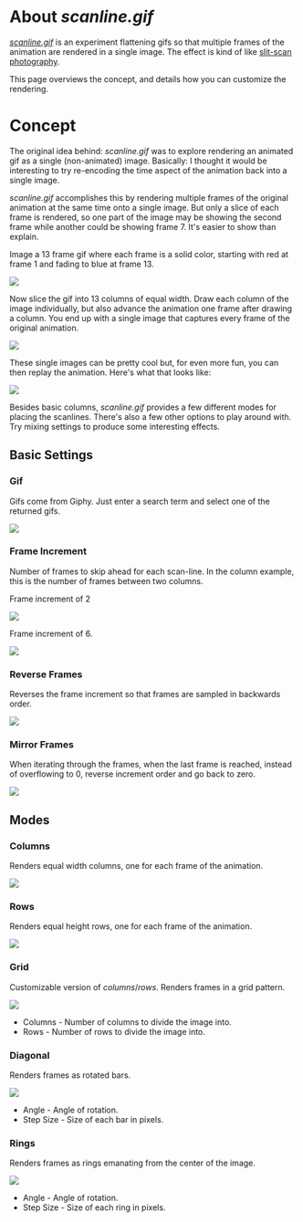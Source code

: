 # About *scanline.gif*

*[scanline.gif](site)* is an experiment flattening gifs so that multiple frames of the animation are rendered in a single image. The effect is kind of like [slit-scan photography](https://en.wikipedia.org/wiki/Slit-scan_photography).

This page overviews the concept, and details how you can customize the rendering.

# Concept
The original idea behind: *scanline.gif* was to explore rendering an animated gif as a single (non-animated) image. Basically: I thought it would be interesting to try re-encoding the time aspect of the animation back into a single image.

*scanline.gif* accomplishes this by rendering multiple frames of the original animation at the same time onto a single image. But only a slice of each frame is rendered, so one part of the image may be showing the second frame while another could be showing frame 7. It's easier to show than explain.

Image a 13 frame gif where each frame is a solid color, starting with red at frame 1 and fading to blue at frame 13.

![](https://raw.githubusercontent.com/mattbierner/scanline-gif/gh-pages/documentation/images/rb-example-start.gif)

Now slice the gif into 13 columns of equal width. Draw each column of the image individually, but also advance the animation one frame after drawing a column. You end up with a single image that captures every frame of the original animation.

![](https://raw.githubusercontent.com/mattbierner/scanline-gif/gh-pages/documentation/images/rb-example.png)

These single images can be pretty cool but, for even more fun, you can then replay the animation. Here's what that looks like:

![](https://raw.githubusercontent.com/mattbierner/scanline-gif/gh-pages/documentation/images/rb-example-columns.gif)

Besides basic columns, *scanline.gif* provides a few different modes for placing the scanlines. There's also a few other options to play around with. Try mixing settings to produce some interesting effects.


## Basic Settings


### Gif
Gifs come from Giphy. Just enter a search term and select one of the returned gifs.

![](https://raw.githubusercontent.com/mattbierner/scanline-gif/gh-pages/documentation/images/search.gif)

### Frame Increment
Number of frames to skip ahead for each scan-line. In the column example, this is the number of frames between two columns.

Frame increment of 2

![](https://raw.githubusercontent.com/mattbierner/scanline-gif/gh-pages/documentation/images/rb-example-columns-inc2.gif)

Frame increment of 6.

![](https://raw.githubusercontent.com/mattbierner/scanline-gif/gh-pages/documentation/images/rb-example-columns-inc6.gif)


### Reverse Frames
Reverses the frame increment so that frames are sampled in backwards order.

![](https://raw.githubusercontent.com/mattbierner/scanline-gif/gh-pages/documentation/images/rb-example-columns-reverse.gif)


### Mirror Frames
When iterating through the frames, when the last frame is reached, instead of overflowing to 0, reverse increment order and go back to zero.

![](https://raw.githubusercontent.com/mattbierner/scanline-gif/gh-pages/documentation/images/rb-example-columns-mirror.gif)


## Modes

### Columns
Renders equal width columns, one for each frame of the animation.

![](https://raw.githubusercontent.com/mattbierner/scanline-gif/gh-pages/documentation/images/rb-example-columns.gif)

### Rows
Renders equal height rows, one for each frame of the animation.

![](https://raw.githubusercontent.com/mattbierner/scanline-gif/gh-pages/documentation/images/rb-example-rows.gif)

### Grid
Customizable version of *columns*/*rows*. Renders frames in a grid pattern.

![](https://raw.githubusercontent.com/mattbierner/scanline-gif/gh-pages/documentation/images/rb-example-grid-10x10.gif)

* Columns - Number of columns to divide the image into.
* Rows - Number of rows to divide the image into.


### Diagonal
Renders frames as rotated bars.

![](https://raw.githubusercontent.com/mattbierner/scanline-gif/gh-pages/documentation/images/rb-example-diag.gif)

* Angle - Angle of rotation.
* Step Size - Size of each bar in pixels.


### Rings
Renders frames as rings emanating from the center of the image.

![](https://raw.githubusercontent.com/mattbierner/scanline-gif/gh-pages/documentation/images/rb-example-ringsgif)

* Angle - Angle of rotation.
* Step Size - Size of each ring in pixels.
